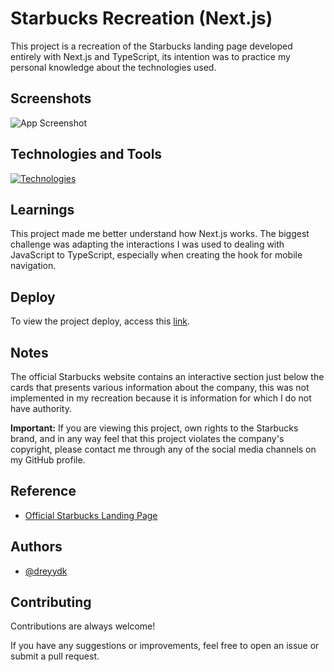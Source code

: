 # Starbucks Recreation (Next.js)

This project is a recreation of the Starbucks landing page developed entirely with Next.js and TypeScript, its intention was to practice my personal knowledge about the technologies used.

## Screenshots

![App Screenshot](https://cdn.discordapp.com/attachments/852993651008208949/1282659757517307956/Mobile.png?ex=66e0297c&is=66ded7fc&hm=4bc0f0db3032ffa35e9b4de65e5040e2c2e1a161c7211f8eff56f5c2fb7a6641&)

## Technologies and Tools

[![Technologies](https://skillicons.dev/icons?i=react,next,ts,git,vscode,github,vercel)](#)

## Learnings

This project made me better understand how Next.js works. The biggest challenge was adapting the interactions I was used to dealing with JavaScript to TypeScript, especially when creating the hook for mobile navigation.

## Deploy

To view the project deploy, access this [link](https://starbucks-nextjs-dreyydk.vercel.app).

## Notes

The official Starbucks website contains an interactive section just below the cards that presents various information about the company, this was not implemented in my recreation because it is information for which I do not have authority.

**Important:** If you are viewing this project, own rights to the Starbucks brand, and in any way feel that this project violates the company's copyright, please contact me through any of the social media channels on my GitHub profile.

## Reference

- [Official Starbucks Landing Page](https://www.starbucks.com)

## Authors

- [@dreyydk](https://github.com/dreyydk)

## Contributing

Contributions are always welcome!

If you have any suggestions or improvements, feel free to open an issue or submit a pull request.
